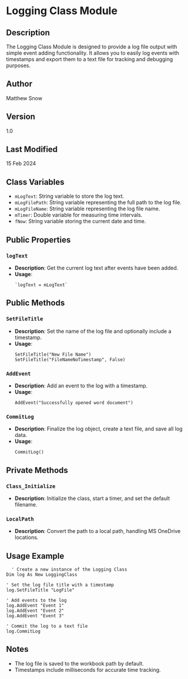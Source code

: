 # Logging Class Module

## Description

The Logging Class Module is designed to provide a log file output with simple event adding functionality. It allows you to easily log events with timestamps and export them to a text file for tracking and debugging purposes.

## Author

Matthew Snow

## Version

1.0

## Last Modified

15 Feb 2024

## Class Variables

- `mLogText`: String variable to store the log text.
- `mLogFilePath`: String variable representing the full path to the log file.
- `mLogFileName`: String variable representing the log file name.
- `mTimer`: Double variable for measuring time intervals.
- `fNow`: String variable storing the current date and time.

## Public Properties

### `logText`

- **Description**: Get the current log text after events have been added.
- **Usage**: 
  ```vba
  `logText = mLogText`
  ```

## Public Methods
### `SetFileTitle`
- **Description**: Set the name of the log file and optionally include a timestamp.
- **Usage**:
  ```vba
  SetFileTitle("New File Name")
  SetFileTitle("FileNameNoTimestamp", False)
  ```
### `AddEvent`
- **Description**: Add an event to the log with a timestamp.
- **Usage**:
  ```vba
  AddEvent("Successfully opened word document")
  ```
### `CommitLog`
- **Description**: Finalize the log object, create a text file, and save all log data.
- **Usage**:
  ```vba
  CommitLog()
  ```

## Private Methods
### `Class_Initialize`
- **Description**: Initialize the class, start a timer, and set the default filename.
### `LocalPath`
- **Description**: Convert the path to a local path, handling MS OneDrive locations.

## Usage Example
```vba
  ' Create a new instance of the Logging Class
Dim log As New LoggingClass

' Set the log file title with a timestamp
log.SetFileTitle "LogFile"

' Add events to the log
log.AddEvent "Event 1"
log.AddEvent "Event 2"
log.AddEvent "Event 3"

' Commit the log to a text file
log.CommitLog
```

## Notes
- The log file is saved to the workbook path by default.
- Timestamps include milliseconds for accurate time tracking.
